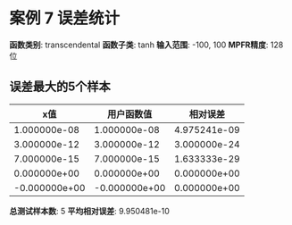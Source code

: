 # 案例 7 误差统计

**函数类别**: transcendental
**函数子类**: tanh
**输入范围**: -100, 100
**MPFR精度**: 128 位

## 误差最大的5个样本

| x值 | 用户函数值 | 相对误差 |
|-----|-----------|----------|
| 1.000000e-08 | 1.000000e-08 | 4.975241e-09 |
| 3.000000e-12 | 3.000000e-12 | 3.000000e-24 |
| 7.000000e-15 | 7.000000e-15 | 1.633333e-29 |
| 0.000000e+00 | 0.000000e+00 | 0.000000e+00 |
| -0.000000e+00 | -0.000000e+00 | 0.000000e+00 |

**总测试样本数**: 5
**平均相对误差**: 9.950481e-10
